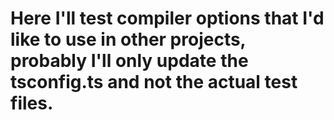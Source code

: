 # Here I'll test compiler options that I'd like to use in other projects, probably I'll only update the tsconfig.ts and not the actual test files.
